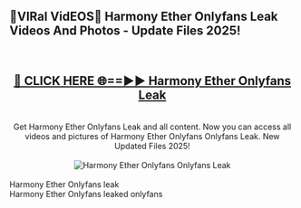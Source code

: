 <h2>🔴VIRal VidEOS🔴 Harmony Ether Onlyfans Leak Videos And Photos - Update Files 2025!</h2>
<br>
<div align="center">
<h2><a href="https://213.232.235.80/live/video.php?q=harmony-ether-onlyfans" rel="nofollow">🔴 CLICK HERE 🌐==►► Harmony Ether Onlyfans Leak</a></h2>
<br>
Get Harmony Ether Onlyfans Leak and all content. Now you can access all videos and pictures of Harmony Ether Onlyfans Onlyfans Leak. New Updated Files 2025!
<br>
<br>
<a href="https://213.232.235.80/live/video.php?q=harmony-ether-onlyfans" rel="nofollow" data-target="animated-image.originalLink"><img src="https://i.imgur.com/dJHk4Zq.gif" alt="Harmony Ether Onlyfans Onlyfans Leak" style="max-width: 100%; display: inline-block;" data-target="animated-image.originalImage"></a>
</div>
<br>
Harmony Ether Onlyfans leak<br>
Harmony Ether Onlyfans leaked onlyfans